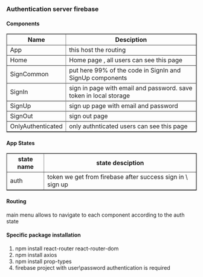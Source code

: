 <!DOCTYPE html>
<html>
<head>
  <meta charset="utf-8">
  <meta name="viewport" content="width=device-width">
  <title>JS Bin</title>
</head>
<body>

  <h3>Authentication server firebase</h3>

<h4>Components</h4>
 <table border=1>
    <tr>
      <th>Name</th>
      <th>Desciption</th>
    </tr>
    <tr>
      <td>App</td>
      <td>this host the routing</td>
    <tr>
    <tr>
      <td>Home</td>
      <td>Home page , all users can see this page</td>
    <tr>
     <tr>
      <td>SignCommon</td>
      <td>put here 99% of the code in SignIn and SignUp components</td>
    <tr>
      <tr>
      <td>SignIn</td>
      <td>sign in page with email and password. save token in local storage</td>
    <tr>
       <tr>
      <td>SignUp</td>
      <td>sign up page with email and password</td>
    <tr>
      <tr>
      <td>SignOut</td>
      <td>sign out page </td>
    <tr>
    <tr>
      <td>OnlyAuthenticated</td>
      <td>only authnticated users can see this page </td>
    <tr>
  </table>

<h4>App States</h4>
<table border=1>
    <tr>
      <th>state name</th>
      <th>state desciption</th>
    </tr>
    <tr>
      <td>auth</td>
      <td>token we get from firebase after success sign in \ sign up</td>
    <tr>
</table>    

<h4>Routing</h4>
<p>main menu allows to navigate to each component according to the auth state</p>



<h4>Specific package installation</h4>
<ol>
  <li>npm install react-router react-router-dom</li>
  <li>npm install axios</li>
  <li>npm install prop-types</li>
  <li>firebase project with user\password authentication is required</li>
</ol>



  
</body>
</html>